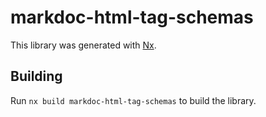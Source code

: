 # markdoc-html-tag-schemas

This library was generated with [Nx](https://nx.dev).

## Building

Run `nx build markdoc-html-tag-schemas` to build the library.
